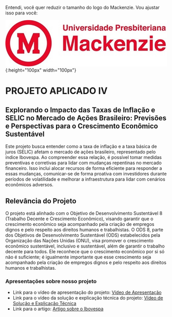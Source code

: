 Entendi, você quer reduzir o tamanho do logo do Mackenzie. Vou ajustar isso para você:

![Logo do Mackenzie](https://raw.githubusercontent.com/Rogerio-mack/GCF/main/GCF_files/Mackenzie.jpg){:height="100px" width="100px"}

# PROJETO APLICADO IV

## Explorando o Impacto das Taxas de Inflação e SELIC no Mercado de Ações Brasileiro: Previsões e Perspectivas para o Crescimento Econômico Sustentável

Este projeto busca entender como a taxa de inflação e a taxa básica de juros (SELIC) afetam o mercado de ações brasileiro, representado pelo índice Ibovespa. Ao compreender essa relação, é possível tomar medidas preventivas e corretivas para lidar com mudanças repentinas no mercado financeiro. Isso inclui alocar recursos de forma eficiente para responder a essas mudanças, comunicar-se de forma proativa com investidores durante períodos de volatilidade e melhorar a infraestrutura para lidar com cenários econômicos adversos. 

## Relevância do Projeto

O projeto está alinhado com o Objetivo de Desenvolvimento Sustentável 8 (Trabalho Decente e Crescimento Econômico), visando garantir que o crescimento econômico seja acompanhado pela criação de empregos dignos e pelo respeito aos direitos humanos e trabalhistas. O ODS 8, parte dos Objetivos de Desenvolvimento Sustentável (ODS) estabelecidos pela Organização das Nações Unidas (ONU), visa promover o crescimento econômico sustentável, inclusivo e sustentável, além de garantir o trabalho decente para todos. Ele reconhece que o crescimento econômico por si só não é suficiente; é igualmente importante que esse crescimento seja acompanhado pela criação de empregos dignos e pelo respeito aos direitos humanos e trabalhistas.

### Apresentações sobre nosso projeto

- Link para o vídeo de apresentação do projeto: [Vídeo de Apresentação](https://www.youtube.com/watch?v=8upwlok2nRQ&t=100s)
- Link para o vídeo da solução e explicação técnica do projeto: [Vídeo de Solução e Explicação Técnica](https://youtu.be/Gaz_CAyjGx0)
- Link para o artigo: [Artigo sobre o Ibovespa](https://github.com/10368966/projeto-aplicado/blob/master/Arquivos%20desenvolvidos/Artigo_Ibovespa.pdf)
